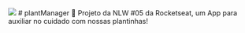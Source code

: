 <img src=https://img.shields.io/badge/license-MIT-03BB85/>
# plantManager
🌱 Projeto da NLW #05 da Rocketseat, um App para auxiliar no cuidado com nossas plantinhas!
